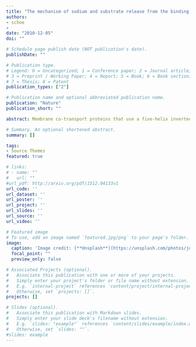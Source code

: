 ```yaml
---
title: "The mechanism of sodium and substrate release from the binding pocket of vSGLT"
authors:
- schoe 
- 
date: "2010-12-05"
doi: ""

# Schedule page publish date (NOT publication's date).
publishDate: ""

# Publication type.
# Legend: 0 = Uncategorized; 1 = Conference paper; 2 = Journal article;
# 3 = Preprint / Working Paper; 4 = Report; 5 = Book; 6 = Book section;
# 7 = Thesis; 8 = Patent
publication_types: ["2"]

# Publication name and optional abbreviated publication name.
publication: "Nature"
publication_short: ""

abstract: Membrane co-transport proteins that use a five-helix inverted repeat motif have recently emerged as one of the largest structural classes of secondary active transporters1,2. However, despite many structural advances there is no clear evidence of how ion and substrate transport are coupled. Here we report a comprehensive study of the sodium/galactose transporter from Vibrio parahaemolyticus (vSGLT), consisting of molecular dynamics simulations, biochemical characterization and a new crystal structure of the inward-open conformation at a resolution of 2.7 Å. Our data show that sodium exit causes a reorientation of transmembrane helix 1 that opens an inner gate required for substrate exit, and also triggers minor rigid-body movements in two sets of transmembrane helical bundles. This cascade of events, initiated by sodium release, ensures proper timing of ion and substrate release. Once set in motion, these molecular changes weaken substrate binding to the transporter and allow galactose readily to enter the intracellular space. Additionally, we identify an allosteric pathway between the sodium-binding sites, the unwound portion of transmembrane helix 1 and the substrate-binding site that is essential in the coupling of co-transport.

# Summary. An optional shortened abstract.
summary: []

tags:
- Source Themes
featured: true

# links:
# - name: ""
#   url: ""
#url_pdf: http://arxiv.org/pdf/1512.04133v1
url_code: ''
url_dataset: ''
url_poster: ''
url_project: ''
url_slides: ''
url_source: ''
url_video: ''

# Featured image
# To use, add an image named `featured.jpg/png` to your page's folder. 
image:
  caption: 'Image credit: [**Unsplash**](https://unsplash.com/photos/jdD8gXaTZsc)'
  focal_point: ""
  preview_only: false

# Associated Projects (optional).
#   Associate this publication with one or more of your projects.
#   Simply enter your project's folder or file name without extension.
#   E.g. `internal-project` references `content/project/internal-project/index.md`.
#   Otherwise, set `projects: []`.
projects: []

# Slides (optional).
#   Associate this publication with Markdown slides.
#   Simply enter your slide deck's filename without extension.
#   E.g. `slides: "example"` references `content/slides/example/index.md`.
#   Otherwise, set `slides: ""`.
#slides: example
---
```


